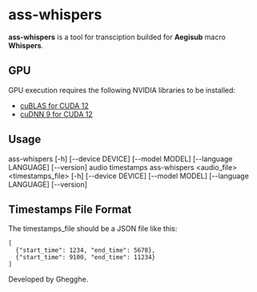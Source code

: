 # ass-whispers

**ass-whispers** is a tool for transciption builded for **Aegisub** macro **Whispers**.

## GPU

GPU execution requires the following NVIDIA libraries to be installed:

- [cuBLAS for CUDA 12](https://developer.nvidia.com/cublas)
- [cuDNN 9 for CUDA 12](https://developer.nvidia.com/cudnn)

## Usage

ass-whispers [-h] [--device DEVICE] [--model MODEL]
[--language LANGUAGE] [--version]
audio timestamps
ass-whispers \<audio_file> \<timestamps_file> [-h] [--device DEVICE] [--model MODEL] [--language LANGUAGE] [--version]

## Timestamps File Format

The timestamps_file should be a JSON file like this:

```
[
  {"start_time": 1234, "end_time": 5678},
  {"start_time": 9100, "end_time": 11234}
]
```

Developed by Ghegghe.
